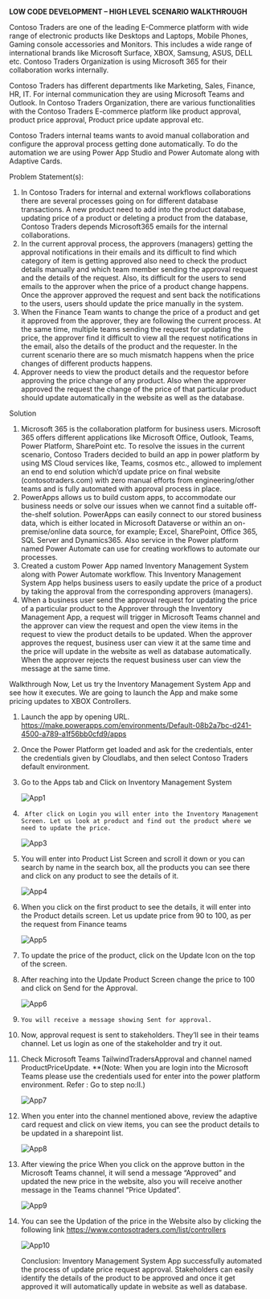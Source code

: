 **LOW CODE DEVELOPMENT – HIGH LEVEL SCENARIO WALKTHROUGH**

Contoso Traders are one of the leading E-Commerce platform with wide range of electronic products like Desktops and Laptops, Mobile Phones, Gaming console accessories and Monitors. This includes a wide range of international brands like Microsoft Surface, XBOX, Samsung, ASUS, DELL etc. Contoso Traders Organization is using Microsoft 365 for their collaboration works internally.

Contoso Traders has different departments like Marketing, Sales, Finance, HR, IT. For internal communication they are using Microsoft Teams and Outlook. In Contoso Traders Organization, there are various functionalities with the Contoso Traders E-commerce platform like product approval, product price approval, Product price update approval etc. 

Contoso Traders internal teams wants to avoid manual collaboration and configure the approval process getting done automatically.
To do the automation we are using Power App Studio and Power Automate along with Adaptive Cards.

Problem Statement(s):
1.	In Contoso Traders for internal and external workflows collaborations there are several processes going on for different database transactions. A new product need to add into the product database, updating price of a product or deleting a product from the database, Contoso Traders depends Microsoft365 emails for the internal collaborations.
2.	In the current approval process, the approvers (managers) getting the approval notifications in their emails and its difficult to find which category of item is getting approved also need to check the product details manually and which team member sending the approval request and the details of the request. Also, its difficult for the users to send emails to the approver when the price of a product change happens. Once the approver approved the request and sent back the notifications to the users, users should update the price manually in the system.
3.	When the Finance Team wants to change the price of a product and get it approved from the approver, they are following the current process. At the same time, multiple teams sending the request for updating the price, the approver find it difficult to view all the request notifications in the email, also the details of the product and the requester. In the current scenario there are so much mismatch happens when the price changes of different products happens.
4.	Approver needs to view the product details and the requestor before approving the price change of any product. Also when the approver approved the request the change of the price of that particular product should update automatically in the website as well as the database.

Solution

1.	Microsoft 365 is the collaboration platform for business users. Microsoft 365 offers different applications like Microsoft Office, Outlook, Teams, Power Platform, SharePoint etc. To resolve the issues in the current scenario, Contoso Traders decided to build an app in power platform  by using MS Cloud services like, Teams, cosmos etc., allowed to implement an end to end solution which’d update price on final website (contosotraders.com) with zero manual efforts from engineering/other teams and is fully automated with approval process in place. 
2.	PowerApps allows us to build custom apps, to accommodate our business needs or solve our issues when we cannot find a suitable off-the-shelf solution. PowerApps can easily connect to our stored business data, which is either located in Microsoft Dataverse or within an on-premise/online data source, for example; Excel, SharePoint, Office 365, SQL Server and Dynamics365. Also service in the Power platform  named Power Automate  can use for creating workflows to automate our processes.
3.	Created a custom Power App named Inventory Management System along with Power Automate workflow. This Inventory Management System App helps business users to easily update the price of a product by taking the approval from the corresponding approvers (managers).
4.	When a business user send the approval request for updating the price of a particular product to the Approver through the Inventory Management App, a request will trigger in Microsoft Teams channel and the approver can view the request and open the view items in the request to view the product details to be updated. When the approver approves the request, business user can view it at the same time and the price will update in the website as well as database automatically. When the approver rejects the request business user can view the message at the same time.


Walkthrough 
		Now, Let us try the Inventory Management System App and see how it executes.  			We are going to launch the App and make some pricing updates to XBOX 				Controllers. 
1.	Launch the app by opening URL.  https://make.powerapps.com/environments/Default-08b2a7bc-d241-4500-a789-a1f56bb0cfd9/apps 
2.	Once the Power Platform get loaded and ask for the credentials, enter the credentials given by Cloudlabs, and then select Contoso Traders default environment.
3.	Go to the Apps tab and Click on Inventory Management System

       ![App1](images/App1.png)
       
    
4.      After click on Login you will enter into the Inventory Management Screen. Let us look at product and find out the product where we need to update the price. 
	
	![App3](images/App3.png)

5.	You will enter into Product List Screen and scroll it down or you can search by name in the search box, all the products you can see there and click on any product to see the details of it.	

	![App4](images/App4.png)
	
6. 	When you click on the first product to see the details, it will enter into the Product details screen. Let us update price from 90 to 100, as per the request from Finance teams

	![App5](images/App5.png)
	
8. 	To update the price of the product, click on the Update Icon on the top of the screen.
9.	After reaching into the Update Product Screen change the price to 100 and click on Send for the Approval.

	![App6](images/App6.png)
	
10.     You will receive a message showing Sent for approval.
11.	Now, approval request is sent to stakeholders. They’ll see in their teams channel. Let us login as one of the stakeholder and try it out. 
12.	Check Microsoft Teams TailwindTradersApproval and channel named ProductPriceUpdate.
**(Note: When you are login into the Microsoft Teams please use the credentials used for enter into the power platform environment. Refer : Go to step no:II.)

	![App7](images/App7.png)
	
13.	When you enter into the channel mentioned above, review the adaptive card request and click on view items, you can see the product details to be updated in a sharepoint list.

	![App8](images/App8.png)
14.	After viewing the price When you click on the approve button in the Microsoft Teams channel, it will send a message “Approved” and updated the new price in the website, also you will receive another message in the Teams channel “Price Updated”.

	![App9](images/App9.png)
	
15.	You can see the Updation of the price in the Website also by clicking the following link 
https://www.contosotraders.com/list/controllers  

	![App10](images/App10.png)
	
	Conclusion: Inventory Management System App successfully automated the process of update price request approval. Stakeholders can easily identify the details of the product to be approved and once it get approved it will automatically update in website as well as database.



	
